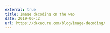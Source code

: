 ```yaml
---
external: true
title: Image decoding on the web
date: 2019-06-12
url: https://dexecure.com/blog/image-decoding/
---
```

